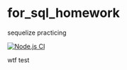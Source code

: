 # for_sql_homework
sequelize practicing 

[![Node.js CI](https://github.com/kwakseungmin23/for_sql_homework/actions/workflows/node.js.yml/badge.svg)](https://github.com/kwakseungmin23/for_sql_homework/actions/workflows/node.js.yml)

wtf
test
